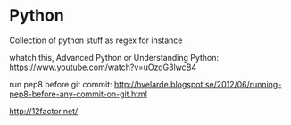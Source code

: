 Python
======

Collection of python stuff as regex for instance

whatch this, Advanced Python or Understanding Python:
https://www.youtube.com/watch?v=uOzdG3lwcB4

run pep8 before git commit:
http://hvelarde.blogspot.se/2012/06/running-pep8-before-any-commit-on-git.html

http://12factor.net/
